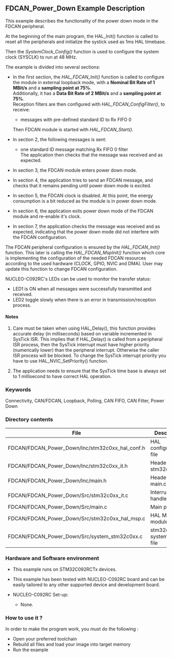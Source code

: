 ## <b>FDCAN_Power_Down Example Description</b>

This example describes the functionality of the power down mode in the FDCAN peripheral.

At the beginning of the main program, the HAL_Init() function is called to reset
all the peripherals and initialize the systick used as 1ms HAL timebase.

Then the *SystemClock_Config()* function is used to configure the system clock (SYSCLK) to run at 48 MHz.

The example is divided into several sections:<br>

  - In the first section, the *HAL_FDCAN_Init()* function is called to configure the module in external loopback mode,  with a **Nominal Bit Rate of 1 MBit/s** and a **sampling point at 75%**.<br>
    Additionally, it has a **Data Bit Rate of 2 MBit/s** and a **sampling point at 75%**.<br>
    Reception filters are then configured with *HAL_FDCAN_ConfigFilter()*, to receive:<br>
      - messages with pre-defined standard ID to Rx FIFO 0<br>

    Then FDCAN module is started with *HAL_FDCAN_Start()*.<br>
  - In section 2, the following messages is sent:<br>
      - one standard ID message matching Rx FIFO 0 filter<br>
    The application then checks that the message was received and as expected.
  - In section 3, the FDCAN module enters power down mode.
  - In section 4, the application tries to send an FDCAN message, and checks that it remains pending until power down mode is excited.
  - In section 5, the FDCAN clock is disabled. At this point, the energy consumption is a bit reduced as the module is in power down mode.
  - In section 6, the application exits power down mode of the FDCAN module and re-enable it's clock.
  - In section 7, the application checks the message was received and as expected, indicating that the power down mode did not interfere with the FDCAN configuration.

The FDCAN peripheral configuration is ensured by the *HAL_FDCAN_Init()* function.
This later is calling the *HAL_FDCAN_MspInit()* function which core is implementing
the configuration of the needed FDCAN resources according to the used hardware (CLOCK, GPIO, NVIC and DMA).
User may update this function to change FDCAN configuration.


NUCLEO-C092RC's LEDs can be used to monitor the transfer status:

  - LED1 is ON when all messages were successfully transmitted and received.
  - LED2 toggle slowly when there is an error in transmission/reception process.

#### <b>Notes</b>

 1. Care must be taken when using HAL_Delay(), this function provides accurate delay (in milliseconds)
    based on variable incremented in SysTick ISR. This implies that if HAL_Delay() is called from
    a peripheral ISR process, then the SysTick interrupt must have higher priority (numerically lower)
    than the peripheral interrupt. Otherwise the caller ISR process will be blocked.
    To change the SysTick interrupt priority you have to use HAL_NVIC_SetPriority() function.

 2. The application needs to ensure that the SysTick time base is always set to 1 millisecond
    to have correct HAL operation.

### <b>Keywords</b>

Connectivity, CAN/FDCAN, Loopback, Polling, CAN FIFO, CAN Filter, Power Down

### <b>Directory contents</b>

File | Description
 --- | ---
FDCAN/FDCAN_Power_Down/Inc/stm32c0xx_hal_conf.h   | HAL configuration file
FDCAN/FDCAN_Power_Down/Inc/stm32c0xx_it.h         | Header for stm32c0xx_it.c
FDCAN/FDCAN_Power_Down/Inc/main.h                 | Header for main.c module
FDCAN/FDCAN_Power_Down/Src/stm32c0xx_it.c         | Interrupt handlers
FDCAN/FDCAN_Power_Down/Src/main.c                 | Main program
FDCAN/FDCAN_Power_Down/Src/stm32c0xx_hal_msp.c    | HAL MSP module
FDCAN/FDCAN_Power_Down/Src/system_stm32c0xx.c     | stm32c0xx system source file

### <b>Hardware and Software environment</b>

  - This example runs on STM32C092RCTx devices.

  - This example has been tested with NUCLEO-C092RC board and can be
    easily tailored to any other supported device and development board.

  - NUCLEO-C092RC Set-up:
    - None.
    

### <b>How to use it ?</b>

In order to make the program work, you must do the following :

  - Open your preferred toolchain
  - Rebuild all files and load your image into target memory
  - Run the example
